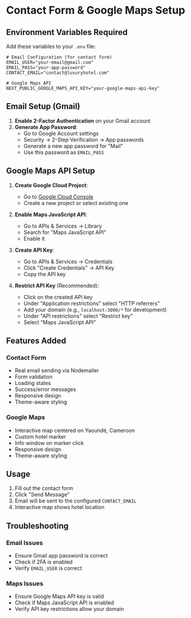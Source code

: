 # Contact Form & Google Maps Setup

## Environment Variables Required

Add these variables to your `.env` file:

```env
# Email Configuration (for contact form)
EMAIL_USER="your-email@gmail.com"
EMAIL_PASS="your-app-password"
CONTACT_EMAIL="contact@luxuryhotel.com"

# Google Maps API
NEXT_PUBLIC_GOOGLE_MAPS_API_KEY="your-google-maps-api-key"
```

## Email Setup (Gmail)

1. **Enable 2-Factor Authentication** on your Gmail account
2. **Generate App Password**:
   - Go to Google Account settings
   - Security → 2-Step Verification → App passwords
   - Generate a new app password for "Mail"
   - Use this password as `EMAIL_PASS`

## Google Maps API Setup

1. **Create Google Cloud Project**:
   - Go to [Google Cloud Console](https://console.cloud.google.com/)
   - Create a new project or select existing one

2. **Enable Maps JavaScript API**:
   - Go to APIs & Services → Library
   - Search for "Maps JavaScript API"
   - Enable it

3. **Create API Key**:
   - Go to APIs & Services → Credentials
   - Click "Create Credentials" → API Key
   - Copy the API key

4. **Restrict API Key** (Recommended):
   - Click on the created API key
   - Under "Application restrictions" select "HTTP referrers"
   - Add your domain (e.g., `localhost:3000/*` for development)
   - Under "API restrictions" select "Restrict key"
   - Select "Maps JavaScript API"

## Features Added

### Contact Form

- Real email sending via Nodemailer
- Form validation
- Loading states
- Success/error messages
- Responsive design
- Theme-aware styling

### Google Maps

- Interactive map centered on Yaoundé, Cameroon
- Custom hotel marker
- Info window on marker click
- Responsive design
- Theme-aware styling

## Usage

1. Fill out the contact form
2. Click "Send Message"
3. Email will be sent to the configured `CONTACT_EMAIL`
4. Interactive map shows hotel location

## Troubleshooting

### Email Issues

- Ensure Gmail app password is correct
- Check if 2FA is enabled
- Verify `EMAIL_USER` is correct

### Maps Issues

- Ensure Google Maps API key is valid
- Check if Maps JavaScript API is enabled
- Verify API key restrictions allow your domain
